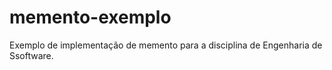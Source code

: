 # memento-exemplo
Exemplo de implementação de memento para a disciplina de Engenharia de Ssoftware.
